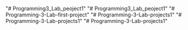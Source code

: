"# Programming3_Lab_peoject1" 
"# Programming3_Lab_peoject1" 
"# Programming-3-Lab-first-project" 
"# Programming-3-Lab-projects1" 
"# Programming-3-Lab-projects1" 
"# Programming-3-Lab-projects1" 
